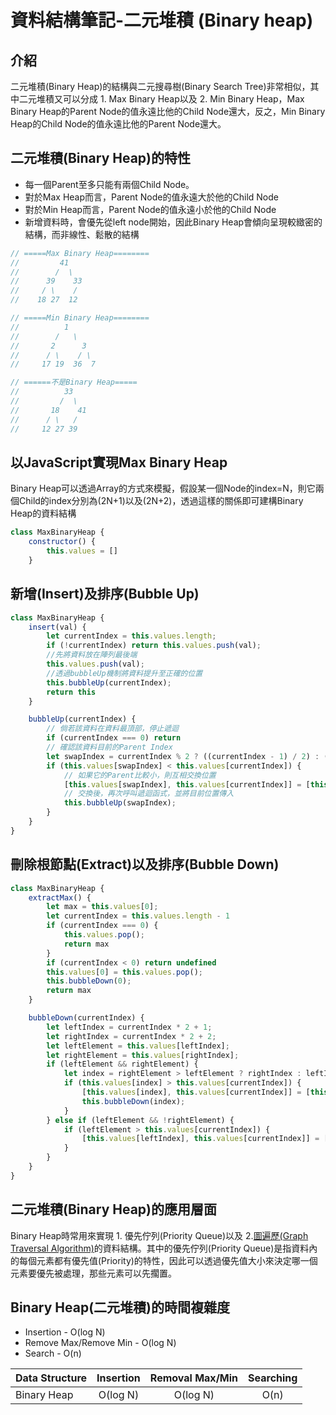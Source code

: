 # 資料結構筆記-二元堆積 (Binary heap)

## 介紹


二元堆積(Binary Heap)的結構與二元搜尋樹(Binary Search Tree)非常相似，其中二元堆積又可以分成 1. Max Binary Heap以及 2. Min Binary Heap，Max Binary Heap的Parent Node的值永遠比他的Child Node還大，反之，Min Binary Heap的Child Node的值永遠比他的Parent Node還大。

## 二元堆積(Binary Heap)的特性

* 每一個Parent至多只能有兩個Child Node。
* 對於Max Heap而言，Parent Node的值永遠大於他的Child Node
* 對於Min Heap而言，Parent Node的值永遠小於他的Child Node
* 新增資料時，會優先從left node開始，因此Binary Heap會傾向呈現較緻密的結構，而非線性、鬆散的結構

```js
// =====Max Binary Heap========
//         41
//        /  \
//      39    33
//     / \    /
//    18 27  12 

// =====Min Binary Heap========
//          1
//        /   \
//       2      3
//      / \    / \
//     17 19  36  7

// ======不是Binary Heap=====
//          33
//         /  \
//       18    41
//      / \   /
//     12 27 39
```

## 以JavaScript實現Max Binary Heap

Binary Heap可以透過Array的方式來模擬，假設某一個Node的index=N，則它兩個Child的index分別為(2N+1)以及(2N+2)，透過這樣的關係即可建構Binary Heap的資料結構

```js
class MaxBinaryHeap {
    constructor() {
        this.values = []
    }
```

## 新增(Insert)及排序(Bubble Up)

```js
class MaxBinaryHeap {
    insert(val) {
        let currentIndex = this.values.length;
        if (!currentIndex) return this.values.push(val);
        //先將資料放在陣列最後端
        this.values.push(val);
        //透過bubbleUp機制將資料提升至正確的位置
        this.bubbleUp(currentIndex);
        return this
    }

    bubbleUp(currentIndex) {
        // 倘若該資料在資料最頂部，停止遞迴
        if (currentIndex === 0) return
        // 確認該資料目前的Parent Index
        let swapIndex = currentIndex % 2 ? ((currentIndex - 1) / 2) : ((currentIndex - 2) / 2);
        if (this.values[swapIndex] < this.values[currentIndex]) {
            // 如果它的Parent比較小，則互相交換位置
            [this.values[swapIndex], this.values[currentIndex]] = [this.values[currentIndex], this.values[swapIndex]];
            // 交換後，再次呼叫遞迴函式，並將目前位置傳入
            this.bubbleUp(swapIndex);
        }
    }
}
```

## 刪除根節點(Extract)以及排序(Bubble Down)

```js
class MaxBinaryHeap {
    extractMax() {
        let max = this.values[0];
        let currentIndex = this.values.length - 1
        if (currentIndex === 0) {
            this.values.pop();
            return max
        }
        if (currentIndex < 0) return undefined
        this.values[0] = this.values.pop();
        this.bubbleDown(0);
        return max
    }

    bubbleDown(currentIndex) {
        let leftIndex = currentIndex * 2 + 1;
        let rightIndex = currentIndex * 2 + 2;
        let leftElement = this.values[leftIndex];
        let rightElement = this.values[rightIndex];
        if (leftElement && rightElement) {
            let index = rightElement > leftElement ? rightIndex : leftIndex;
            if (this.values[index] > this.values[currentIndex]) {
                [this.values[index], this.values[currentIndex]] = [this.values[currentIndex], this.values[index]];
                this.bubbleDown(index);
            }
        } else if (leftElement && !rightElement) {
            if (leftElement > this.values[currentIndex]) {
                [this.values[leftIndex], this.values[currentIndex]] = [this.values[currentIndex], this.values[leftIndex]];
            }
        }
    }
}
```

## 二元堆積(Binary Heap)的應用層面

Binary Heap時常用來實現 1. 優先佇列(Priority Queue)以及 2.[圖遍歷(Graph Traversal Algorithm)]()的資料結構。其中的優先佇列(Priority Queue)是指資料內的每個元素都有優先值(Priority)的特性，因此可以透過優先值大小來決定哪一個元素要優先被處理，那些元素可以先擱置。

## Binary Heap(二元堆積)的時間複雜度

* Insertion - O(log N)
* Remove Max/Remove Min - O(log N)
* Search - O(n)

Data Structure| Insertion|Removal Max/Min|Searching |
  ----------  |:--------:|:-------------:|:--------:|
  Binary Heap | O(log N) |  O(log N)     |   O(n)   |
